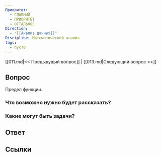 ```yaml
---
Приоритет:
  - ГЛАВНЫЙ
  - ПРИОРИТЕТ
  - ОСТАЛЬНОЕ
Direction:
  - "[[Анализ данных]]" 
Discipline: Математический анализ 
tags:
  - пусто
---
```

[[011.md|<< Предыдущий вопрос]] | [[013.md|Следующий вопрос >>]]
## Вопрос

Предел функции.

### Что возможно нужно будет рассказать?

### Какие могут быть задачи?

## Ответ

## Ссылки
